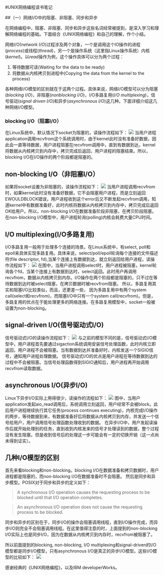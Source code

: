 #UNIX网络编程读书笔记

##（一）网络I/O中的阻塞、非阻塞、同步和异步

在网络编程中，阻塞、非阻塞、同步和异步这些名词经常被提到，是深入学习和理解网络编程的基础。下面结合《UNIX网络编程》和自己的理解，作个小结。

网络I/O(*network I/O*)过程涉及两个对象，一个是调用这个IO操作的进程(*process*)或线程(*thread*)，另一个是操作系统（这里指Linux操作系统）内核(*kernel*)。以*read*操作为例，这个操作具体可以分为两个过程：

1. 等待数据可读(Waiting for the data to be ready)
2. 将数据从内核拷贝到进程中(Copying the data from the kernel to the process)

各种网络I/O模型的区别就在于这两个过程。具体来说，网络I/O模型可以分为阻塞(*blocking I/O*)，非阻塞(*nonblocking I/O*)，I/O多路复用(*I/O multiplexing*)，信号驱动(*signal driven I/O*)和异步(*asynchronous I/O*)这几种。下面详细介绍这几种网络I/O模型。

### blocking I/O（阻塞I/O）
在Linux系统中，默认情况下socket为阻塞的，读操作流程如下：
![](http://images.cnitblog.com/i/434101/201406/281848093983364.jpg)
当用户进程application调用recvfrom这个系统调用时，由于kernel此时没有准备好数据，因此会一直等待数据，用户进程阻塞在recvfrom调用中，直到有数据到达，kernel将数据从内核拷贝到内存中，拷贝完成后返回，用户进程的阻塞结束。所以，blocking I/O在I/O操作的两个阶段都是阻塞的。


## non-blocking I/O（非阻塞I/O）
如果将socket设置为非阻塞的，读操作流程如下：
![](http://images.cnitblog.com/i/434101/201406/281849563679542.jpg)
当用户进程调用recvfrom时，如果kernel此时没有准备好数据，它不会阻塞用户进程，而是立刻返回EWOULDBLOCK错误，用户进程收到这个error后又不断发起recvfrom调用，知道kernel中有数据准备好，此时内核将数据从内核拷贝到内存中，拷贝完成后返回OK给用户。所以，non-blocking I/O在数据准备阶段非阻塞，在拷贝阶段阻塞。
在non-blocking I/O模型中，用户进程轮询(polling)内核会耗费大量CPU时间。


## I/O multiplexing(I/O多路复用)
I/O多路复用一般用于处理多个连接的场景。在Linux系统中，有select, poll和epoll来具体实现多路复用。具体来说，select/poll/epoll轮询每个连接的文件描述符(file descriptor, fd),当某个连接上有数据到达，就立刻返回给用户进程，读操作流程如下：
![](http://images.cnitblog.com/i/434101/201406/281850258517851.jpg)
在图中，当用户进程调用select时，用户进程被阻塞，kernel轮询各个fd，当某个连接上有数据到达时，select返回。此时用户再调用recvfrom，数据从内核拷贝到内存。I/O操作在两个阶段都是阻塞的，只不过在等待数据到达时被select阻塞，在拷贝数据时被recvfrom阻塞。
所以，多路复用其实和阻塞I/O比较类似，而且，还更差一些， 因为多路复用中有两个system call(select和recvfrom)，而阻塞I/O中只有一个system call(recvfrom)。但是，多路复用的优点在于能处理更多的网络连接。在多路复用模型中，socket一般被设置为non-blocking。


## signal-driven I/O(信号驱动式I/O)
信号驱动式I/O的读操作流程如下：
![](http://images.cnitblog.com/i/434101/201406/281852082113755.jpg)
与之前的模型不同的是，信号驱动式I/O模型中，用户进程首先要通过sigaction系统调用安装信号处理函数，此时内核立即返回，用户进程不会被阻塞。当有数据到达并准备好时，内核发送一个SIGIO信号，通知用户进程处理数据。
信号驱动式I/O的优点是用户进程在等待数据到达的过程中不会被阻塞。当信号处理函数得到SIGIO通知后，用户进程再开始调用recvfrom读取数据。

## asynchronous I/O(异步I/O)
Linux下异步I/O实际上用得很少，读操作的流程如下：
![](http://images.cnitblog.com/i/434101/201406/281900431648409.jpg)
图中，当用户application发起aio_read调用后，系统调用立刻返回，用户经常不会被block。此后用户进程继续执行其它任务(process continues executing)，内核完成I/O操作的两步，等待数据到来，有数据准备好后将数据从内核拷贝到内存，并发送一个信号给用户，用户调用信号处理函数处理收到的数据。
在异步I/O中，用户发起读操作后就开始处理别的任务，直到收到内核发来的信号才处理读到的数据，整个过程没有发生阻塞。但是收到信号后的处理这一步可能会有一定的切换开销（这一点尚未得到证实）。


## 几种I/O模型的区别
首先来看blocking和non-blocking。blocking I/O在数据准备和拷贝数据时，用户进程都是阻塞的，而non-blocking I/O在数据准备时不会阻塞。
然后是同步和异步模型。POSIX对于同步和异步的定义如下：
> A synchronous I/O operation causes the requesting process to be blocked until that I/O operation completes.


> An asynchronous I/O operation does not cause the requesting process to be blocked.

同步和异步的区别在于，同步I/O的操作会阻塞调用线程，直到I/O操作完成，而异步I/O则完全不会阻塞调用线程。在这里值得注意的时，上面提到的non-blocking I/O实际上也是同步I/O，因为在数据从内核拷贝到内存时，recvfrom被阻塞了。

所以前面提到的blocking, non-blocking, I/O multiplexing和signal-driven的I/O模型都是同步I/O模型，只有asynchronous I/O是真正的异步I/O模型。这些I/O模型的比较如下：
![](http://hi.csdn.net/attachment/201007/31/0_1280551552NVgW.gif)

感谢经典的《UNIX网络编程》，以及IBM developerWorks。